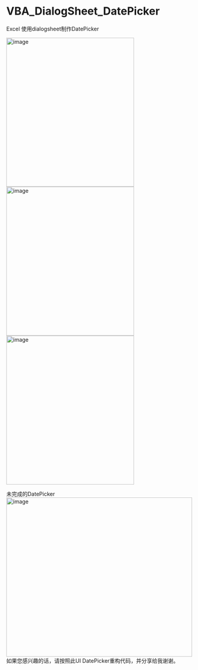 # VBA_DialogSheet_DatePicker
Excel 使用dialogsheet制作DatePicker

<img width="336" height="392" alt="image" src="https://github.com/user-attachments/assets/16748ca1-2804-4bec-ab46-6bacbc734626" />
<img width="336" height="392" alt="image" src="https://github.com/user-attachments/assets/56b4d31d-87e0-49a6-980f-7e7703cf6638" />
<img width="336" height="392" alt="image" src="https://github.com/user-attachments/assets/c815e849-b5d5-476e-8054-f04754425821" />



未完成的DatePicker
<img width="489" height="419" alt="image" src="https://github.com/user-attachments/assets/e472d20d-16a6-4888-be98-d2d3803d48bc" />
如果您感兴趣的话，请按照此UI DatePicker重构代码，并分享给我谢谢。
